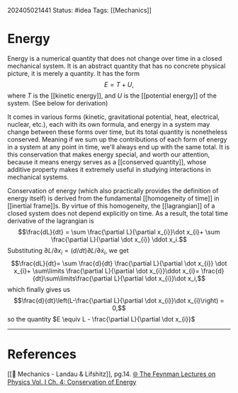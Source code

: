 202405021441
Status: #idea
Tags: [[Mechanics]]

# Energy

Energy is a numerical quantity that does not change over time in a closed mechanical system. It is an abstract quantity that has no concrete physical picture, it is merely a quantity. It has the form 
$$ E = T+U,$$
where $T$ is the [[kinetic energy]], and $U$ is the [[potential energy]] of the system. (See below for derivation)

It comes in various forms (kinetic, gravitational potential, heat, electrical, nuclear, etc.), each with its own formula, and energy in a system may change between these forms over time, but its total quantity is nonetheless conserved. Meaning if we sum up the contributions of each form of energy in a system at any point in time, we'll always end up with the same total. It is this conservation that makes energy special, and worth our attention, because it means energy serves as a [[conserved quantity]], whose additive property makes it extremely useful in studying interactions in mechanical systems.


Conservation of energy (which also practically provides the definition of energy itself) is derived from the fundamental [[homogeneity of time]] in [[inertial frame]]s. By virtue of this homogeneity, the [[lagrangian]] of a closed system does not depend explicitly on time. As a result, the total time derivative of the lagrangian is
$$\frac{dL}{dt} = \sum \frac{\partial L}{\partial x_{i}}\dot x_{i}+ \sum \frac{\partial L}{\partial \dot x_{i}} \ddot x_i.$$
Substituting $\partial L/\partial x_{i} = ({d}/{dt}) \partial L /\partial \dot x_i$, we get
$$\frac{dL}{dt}= \sum \frac{d}{dt} \frac{\partial L}{\partial \dot x_{i}} \dot x_{i}+ \sum\limits \frac{\partial L}{\partial \dot x_{i}}\ddot x_{i}= \frac{d}{dt}\sum\limits\frac{\partial L}{\partial \dot x_{i}}\dot x_i,$$
which finally gives us
$$\frac{d}{dt}\left(L-\frac{\partial L}{\partial \dot x_{i}}\dot x_{i}\right) = 0,$$
so the quantity
$E \equiv L - \frac{\partial L}{\partial \dot x_{i}}$    
___
# References
[[📕 Mechanics - Landau & Lifshitz]], pg.14.
[🌐 The Feynman Lectures on Physics Vol. I Ch. 4: Conservation of Energy](https://www.feynmanlectures.caltech.edu/I_04.html)